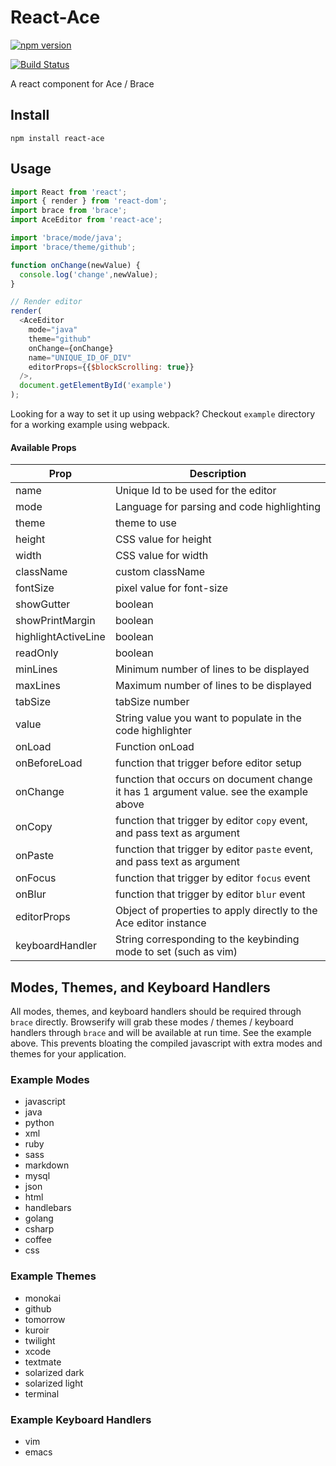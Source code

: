 # React-Ace

[![npm version](https://badge.fury.io/js/react-ace.svg)](http://badge.fury.io/js/react-ace)

[![Build Status](https://travis-ci.org/securingsincity/react-ace.svg)](https://travis-ci.org/securingsincity/react-ace)

A react component for Ace / Brace

## Install

`npm install react-ace`

## Usage

```javascript
import React from 'react';
import { render } from 'react-dom';
import brace from 'brace';
import AceEditor from 'react-ace';

import 'brace/mode/java';
import 'brace/theme/github';

function onChange(newValue) {
  console.log('change',newValue);
}

// Render editor
render(
  <AceEditor
    mode="java"
    theme="github"
    onChange={onChange}
    name="UNIQUE_ID_OF_DIV"
    editorProps={{$blockScrolling: true}}
  />,
  document.getElementById('example')
);
```

Looking for a way to set it up using webpack? Checkout `example` directory for a working example using webpack.


#### Available Props

|Prop|Description|
|-----|----------|
|name| Unique Id to be used for the editor|
|mode| Language for parsing and code highlighting|
|theme| theme to use|
|height| CSS value for height|
|width| CSS value for width|
|className|custom className|
|fontSize| pixel value for font-size|
|showGutter| boolean|
|showPrintMargin| boolean|
|highlightActiveLine| boolean|
|readOnly| boolean|
|minLines| Minimum number of lines to be displayed|
|maxLines| Maximum number of lines to be displayed|
|tabSize| tabSize number|
|value | String value you want to populate in the code highlighter|
|onLoad| Function onLoad|
|onBeforeLoad| function that trigger before editor setup|
|onChange| function that occurs on document change it has 1 argument value. see the example above|
|onCopy| function that trigger by editor `copy` event, and pass text as argument|
|onPaste| function that trigger by editor `paste` event, and pass text as argument|
|onFocus| function that trigger by editor `focus` event|
|onBlur| function that trigger by editor `blur` event|
|editorProps| Object of properties to apply directly to the Ace editor instance|
|keyboardHandler| String corresponding to the keybinding mode to set (such as vim)|


## Modes, Themes, and Keyboard Handlers

All modes, themes, and keyboard handlers should be required through ```brace``` directly.  Browserify will grab these modes / themes / keyboard handlers through ```brace``` and will be available at run time.  See the example above.  This prevents bloating the compiled javascript with extra modes and themes for your application.

### Example Modes

* javascript
* java
* python
* xml
* ruby
* sass
* markdown
* mysql
* json
* html
* handlebars
* golang
* csharp
* coffee
* css

### Example Themes

* monokai
* github
* tomorrow
* kuroir
* twilight
* xcode
* textmate
* solarized dark
* solarized light
* terminal

### Example Keyboard Handlers

* vim
* emacs
